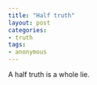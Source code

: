 ```yaml
---
title: "Half truth"
layout: post
categories:
- truth
tags:
- anonymous
---
```


A half truth is a whole lie.